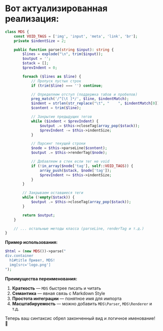 #  Вот актуализированная реализация:

```php
class MDS {
    const VOID_TAGS = ['img', 'input', 'meta', 'link', 'br'];
    private $indentSize = 2;

    public function parse(string $input): string {
        $lines = explode("\n", trim($input));
        $output = '';
        $stack = [];
        $prevIndent = 0;

        foreach ($lines as $line) {
            // Пропуск пустых строк
            if (trim($line) === '') continue;

            // Определяем отступ (поддержка табов и пробелов)
            preg_match('/^[\t ]*/', $line, $indentMatch);
            $indent = strlen(str_replace("\t", "    ", $indentMatch[0]));
            $content = trim($line);

            // Закрытие предыдущих тегов
            while ($indent < $prevIndent) {
                $output .= $this->closeTag(array_pop($stack));
                $prevIndent -= $this->indentSize;
            }

            // Парсинг текущей строки
            $node = $this->parseLine($content);
            $output .= $this->renderTag($node);

            // Добавляем в стек если тег не void
            if (!in_array($node['tag'], self::VOID_TAGS)) {
                array_push($stack, $node['tag']);
                $prevIndent += $this->indentSize;
            }
        }

        // Закрываем оставшиеся теги
        while (!empty($stack)) {
            $output .= $this->closeTag(array_pop($stack));
        }

        return $output;
    }

    // ... остальные методы класса (parseLine, renderTag и т.д.) 
}
```

**Пример использования:**
```php
$html = (new MDS())->parse("
div.container
  h1#title Привет, MDS!
  img[src='logo.png']
");
```

**Преимущества переименования:**
1. **Краткость** — `MDS` быстрее писать и читать
2. **Семантика** — явная связь с Markdown Style
3. **Простота интеграции** — понятное имя для импорта
4. **Масштабируемость** — можно добавить `MDS\Parser`, `MDS\Renderer` и т.д.

Теперь ваш синтаксис обрел законченный вид и логичное именование! 🚀
